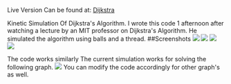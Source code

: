 Live Version Can be found at:
[Dijkstra](http://hkirat.github.io/dijkstra) 

Kinetic Simulation Of Dijkstra's Algorithm.
I wrote this code 1 afternoon after watching a lecture by an MIT professor on Dijkstra's Algorithm.
He simulated the algorithm using balls and a thread.
##Screenshots
![](https://raw.github.com/hkirat/dijkstra/master/images/a.png)
![](https://raw.github.com/hkirat/dijkstra/master/images/b.png)
![](https://raw.github.com/hkirat/dijkstra/master/images/c.png)
![](https://raw.github.com/hkirat/dijkstra/master/images/d.png)

The code works similarly
The current simulation works for solving the following graph.
![](https://raw.github.com/hkirat/dijkstra/master/images/graph.png)
You can modify the code accordingly for other graph's as well.